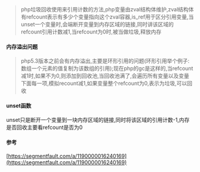 > php垃圾回收使用来引用计数的方法,php变量由zval结构体维护,zval结构体有refcount表示有多少个变量指向这个zval容器,is_ref用于区分引用变量,当unset一个变量时,会端断开变量到内存区域的链接,同时讲该区域的refcount引用计数减1,当refcount为0时,被当做垃圾,释放内存

#### 内存溢出问题
> php5.3版本之前会有内存溢出,主要是环形引用的问题(环形引用举个例子:数组一个元素的值复制为该数组的引用);现在php的gc是这样的,当refcount减1时,如果不为0,则添加到回收池,当回收池满了,会遍历所有变量以及变量下面每一项,模拟recount减1,如果变量整个refcount为0,表示为垃圾,可以回收

#### unset函数
unset只是断开一个变量到一块内存区域的链接,同时将该区域的引用计数-1,内存是否回收主要看refcount是否为0

#### 参考
[https://segmentfault.com/a/1190000016240169](https://segmentfault.com/a/1190000016240169)